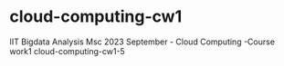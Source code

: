 # cloud-computing-cw1
IIT Bigdata Analysis Msc 2023 September - Cloud Computing -Course work1
cloud-computing-cw1-5